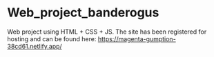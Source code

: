 # Web_project_banderogus
Web project using HTML + CSS + JS. The site has been registered for hosting and can be found here: https://magenta-gumption-38cd61.netlify.app/
